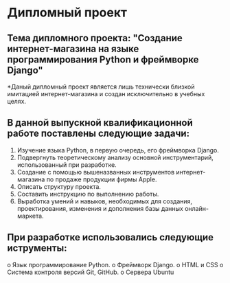 # Дипломный проект

## Тема дипломного проекта: "Создание интернет-магазина на языке программирования Python и фреймворке Django"

*Даный дипломный проект является лишь технически близкой имитацией интернет-магазина и создан исключительно в учебных целях.

## В данной выпускной квалификационной работе поставлены следующие задачи:

1.	Изучение языка Python, в первую очередь, его фреймворка Django.
2.	Подвергнуть теоретическому анализу основной инструментарий, использованный при разработке.
3.	Создание с помощью вышеназванных инструментов интернет-магазина по продаже продукции фирмы Apple.
4.	Описать структуру проекта.
5.	Составить инструкцию по выполнению работы.
6.	Выработка умений и навыков, необходимых для создания, проектирования, изменения и дополнения базы данных онлайн-маркета.

## При разработке использовались следующие иструменты: 

o	Язык программирование Python.
o	Фреймворк Django.
o	HTML и CSS
o	Система контроля версий Git, GitHub.
o	Сервера Ubuntu
